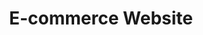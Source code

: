 ---
layout: post
title: "E-commerce Website"
description: 'Sample E-commerce website created by Softlinks'
tags:
- e-commerce
- sample
---